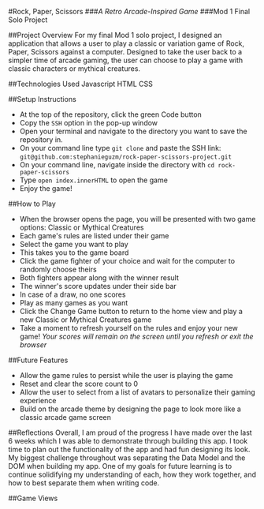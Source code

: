 #Rock, Paper, Scissors
###*A Retro Arcade-Inspired Game*
###Mod 1 Final Solo Project

##Project Overview
For my final Mod 1 solo project, I designed an application that allows a user to play a classic or variation game of Rock, Paper, Scissors against a computer. Designed to take the user back to a simpler time of arcade gaming, the user can choose to play a game with classic characters or mythical creatures.

##Technologies Used
Javascript
HTML
CSS

##Setup Instructions
* At the top of the repository, click the green Code button
* Copy the `SSH` option in the pop-up window
* Open your terminal and navigate to the directory you want to save the repository in.
* On your command line type `git clone` and paste the SSH link: `git@github.com:stephanieguzm/rock-paper-scissors-project.git`
* On your command line, navigate inside the directory with `cd rock-paper-scissors`
* Type `open index.innerHTML` to open the game
* Enjoy the game!

##How to Play
* When the browser opens the page, you will be presented with two game options: Classic or Mythical Creatures
* Each game's rules are listed under their game
* Select the game you want to play
* This takes you to the game board
* Click the game fighter of your choice and wait for the computer to randomly choose theirs
* Both fighters appear along with the winner result
* The winner's score updates under their side bar
* In case of a draw, no one scores
* Play as many games as you want
* Click the Change Game button to return to the home view and play a new Classic or Mythical Creatures game
* Take a moment to refresh yourself on the rules and enjoy your new game!
*Your scores will remain on the screen until you refresh or exit the browser*

##Future Features
* Allow the game rules to persist while the user is playing the game
* Reset and clear the score count to 0
* Allow the user to select from a list of avatars to personalize their gaming experience
* Build on the arcade theme by designing the page to look more like a classic arcade game screen

##Reflections
Overall, I am proud of the progress I have made over the last 6 weeks which I was able to demonstrate through building this app. I took time to plan out the functionality of the app and had fun designing its look. My biggest challenge throughout was separating the Data Model and the DOM when building my app. One of my goals for future learning is to continue solidifying my understanding of each, how they work together, and how to best separate them when writing code.

##Game Views
